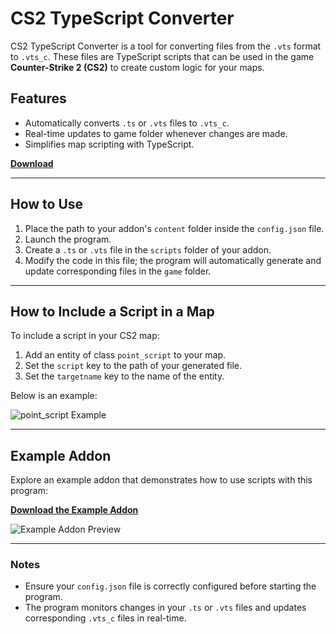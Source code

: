 # CS2 TypeScript Converter

CS2 TypeScript Converter is a tool for converting files from the `.vts` format to `.vts_c`. These files are TypeScript scripts that can be used in the game **Counter-Strike 2 (CS2)** to create custom logic for your maps.

## Features
- Automatically converts `.ts` or `.vts` files to `.vts_c`.
- Real-time updates to game folder whenever changes are made.
- Simplifies map scripting with TypeScript.

[**Download**](https://github.com/Ansimist/cs2typescript/releases/download/1.0/cs2typescript.exe)

---

## How to Use
1. Place the path to your addon's `content` folder inside the `config.json` file.
2. Launch the program.
3. Create a `.ts` or `.vts` file in the `scripts` folder of your addon.
4. Modify the code in this file; the program will automatically generate and update corresponding files in the `game` folder.

---

## How to Include a Script in a Map
To include a script in your CS2 map:

1. Add an entity of class `point_script` to your map.
2. Set the `script` key to the path of your generated file.
3. Set the `targetname` key to the name of the entity.

Below is an example:

![point_script Example](https://i.imgur.com/IJeOwwO.png)

---

## Example Addon
Explore an example addon that demonstrates how to use scripts with this program:

[**Download the Example Addon**](https://github.com/Ansimist/cs2typescript/releases/download/1.0/example_addon.zip)

![Example Addon Preview](https://imgur.com/DXDgf9Z.png)

---

### Notes
- Ensure your `config.json` file is correctly configured before starting the program.
- The program monitors changes in your `.ts` or `.vts` files and updates corresponding `.vts_c` files in real-time.
